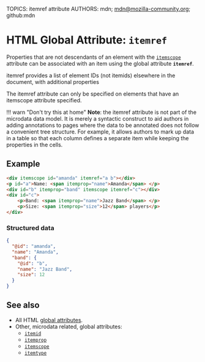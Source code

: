 TOPICS: itemref attribute
AUTHORS: mdn; mdn@mozilla-community.org; github:mdn

# HTML Global Attribute: `itemref`

Properties that are not descendants of an element with the [`itemscope`](/en/webfrontend/itemscope_attribute)
attribute can be associated with an item using the global attribute **`itemref`**.

itemref provides a list of element IDs (not itemids) elsewhere in the document, with additional properties

The itemref attribute can only be specified on elements that have an itemscope attribute specified.

!!! warn "Don't try this at home"
    **Note**: the itemref attribute is not part of the microdata data model. It is merely a syntactic
    construct to aid authors in adding annotations to pages where the data to be annotated does not follow
    a convenient tree structure. For example, it allows authors to mark up data in a table so that each
    column defines a separate item while keeping the properties in the cells.

## Example

```html
<div itemscope id="amanda" itemref="a b"></div>
<p id="a">Name: <span itemprop="name">Amanda</span> </p>
<div id="b" itemprop="band" itemscope itemref="c"></div>
<div id="c">
    <p>Band: <span itemprop="name">Jazz Band</span> </p>
    <p>Size: <span itemprop="size">12</span> players</p>
</div>
```

### Structured data

```json
{
  "@id": "amanda",
  "name": "Amanda",
  "band": {
    "@id": "b",
    "name": "Jazz Band",
    "size": 12
  }
}
```

## See also

- All HTML [global attributes](/en/webfrontend/HTML_Global_Attributes).
- Other, microdata related, global attributes:
  - [`itemid`](/en/webfrontend/itemid_attribute)
  - [`itemprop`](/en/webfrontend/itemprop_attribute)
  - [`itemscope`](/en/webfrontend/itemscope_attribute)
  - [`itemtype`](/en/webfrontend/itemtype_attribute)

